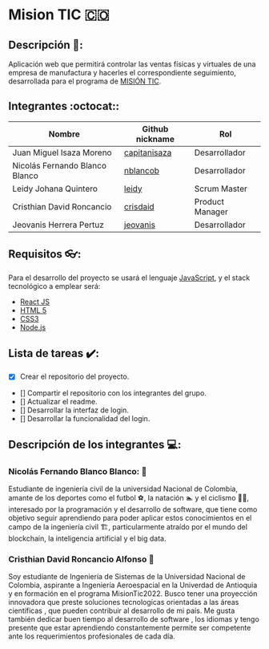 # Mision TIC :colombia:
## Descripción 📝:
Aplicación web que permitirá controlar las ventas físicas y virtuales de una empresa de manufactura y hacerles el correspondiente seguimiento, desarrollada para el programa de [MISIÓN TIC](https://www.misiontic2022.gov.co/portal/).
## Integrantes :octocat::

|            Nombre                |                      Github nickname                      |      Rol       |
|----------------------------------|-----------------------------------------------------------|----------------|
| Juan Miguel Isaza Moreno         | [capitanisaza](https://github.com/capitanisaza)           | Desarrollador  |
| Nicolás Fernando Blanco Blanco   |      [nblancob](https://github.com/nblancob)              | Desarrollador  |
| Leidy Johana Quintero            |          [leidy]()                                        | Scrum Master   |
| Cristhian David Roncancio        |         [crisdaid](https://github.com/Cdavid111)           |Product Manager |
| Jeovanis Herrera Pertuz          |   [jeovanis]()                                            | Desarrollador  |

## Requisitos 👓:
Para el desarrollo del proyecto se usará el lenguaje [JavaScript](https://developer.mozilla.org/es/docs/Web/JavaScript), y el stack tecnológico a emplear será:
- [React JS](https://es.reactjs.org/)
- [HTML 5](https://developer.mozilla.org/es/docs/Web/HTML)
- [CSS3](https://developer.mozilla.org/es/docs/Web/CSS)
- [Node.js](https://nodejs.org/es/)

## Lista de tareas ✔️:
- [x] Crear el repositorio del proyecto.
- [] Compartir el repositorio con los integrantes del grupo.
- [] Actualizar el readme.
- [] Desarrollar la interfaz de login.
- [] Desarrollar la funcionalidad del login.

## Descripción de los integrantes 💻:

### Nicolás Fernando Blanco Blanco: 🐲
Estudiante de ingeniería civil de la universidad Nacional de Colombia, amante de los deportes como el futbol ⚽, la natación 🏊 y el ciclismo 🚴‍♂️, interesado por la programación y el desarrollo de software, que tiene como objetivo seguir aprendiendo para poder aplicar estos conocimientos en el campo de la ingeniería civil 🏗️, particularmente atraído por el mundo del blockchain, la inteligencia artificial y el big data.

### Cristhian David Roncancio Alfonso 🚀
Soy estudiante de Ingeniería de Sistemas de la Universidad Nacional de Colombia, aspirante a Ingeniería Aeroespacial en la Univerdad de Antioquia y en formación en el programa MisionTic2022. Busco tener una proyección innovadora que preste soluciones tecnologícas orientadas a las áreas científicas , que pueden contribuir al desarrollo de mi país. Me gusta también dedicar buen tiempo al desarrollo de software , los idiomas y tengo presente que estar aprendiendo constantemente permite ser competente ante los requerimientos profesionales de cada día.
